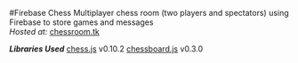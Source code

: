 #Firebase Chess
Multiplayer chess room (two players and spectators) using Firebase to store games and messages  
*Hosted at:* [chessroom.tk](http://chessroom.tk)
  
__*Libraries Used*__
[chess.js](https://github.com/jhlywa/chess.js/blob/master/README.md) v0.10.2
[chessboard.js](http://chessboardjs.com/) v0.3.0
